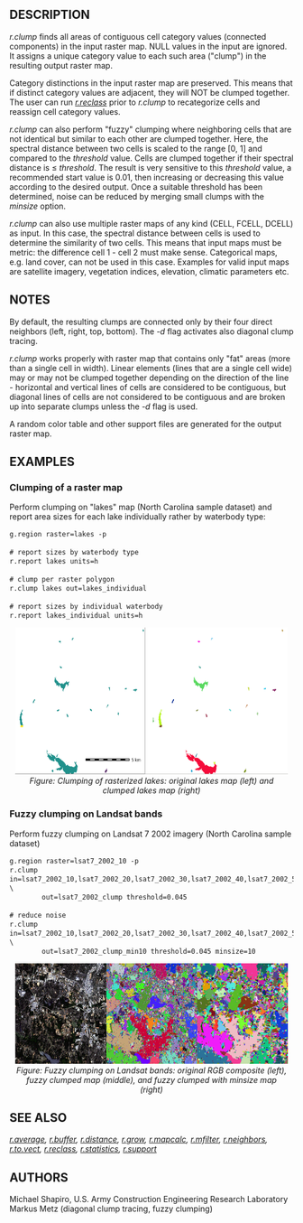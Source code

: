 ## DESCRIPTION

*r.clump* finds all areas of contiguous cell category values (connected
components) in the input raster map. NULL values in the input are
ignored. It assigns a unique category value to each such area ("clump")
in the resulting output raster map.

Category distinctions in the input raster map are preserved. This means
that if distinct category values are adjacent, they will NOT be clumped
together. The user can run *[r.reclass](r.reclass.md)* prior to
*r.clump* to recategorize cells and reassign cell category values.

*r.clump* can also perform "fuzzy" clumping where neighboring cells that
are not identical but similar to each other are clumped together. Here,
the spectral distance between two cells is scaled to the range \[0, 1\]
and compared to the *threshold* value. Cells are clumped together if
their spectral distance is ≤ *threshold*. The result is very sensitive
to this *threshold* value, a recommended start value is 0.01, then
increasing or decreasing this value according to the desired output.
Once a suitable threshold has been determined, noise can be reduced by
merging small clumps with the *minsize* option.

*r.clump* can also use multiple raster maps of any kind (CELL, FCELL,
DCELL) as input. In this case, the spectral distance between cells is
used to determine the similarity of two cells. This means that input
maps must be metric: the difference cell 1 - cell 2 must make sense.
Categorical maps, e.g. land cover, can not be used in this case.
Examples for valid input maps are satellite imagery, vegetation indices,
elevation, climatic parameters etc.

## NOTES

By default, the resulting clumps are connected only by their four direct
neighbors (left, right, top, bottom). The *-d* flag activates also
diagonal clump tracing.

*r.clump* works properly with raster map that contains only "fat" areas
(more than a single cell in width). Linear elements (lines that are a
single cell wide) may or may not be clumped together depending on the
direction of the line - horizontal and vertical lines of cells are
considered to be contiguous, but diagonal lines of cells are not
considered to be contiguous and are broken up into separate clumps
unless the *-d* flag is used.

A random color table and other support files are generated for the
output raster map.

## EXAMPLES

### Clumping of a raster map

Perform clumping on "lakes" map (North Carolina sample dataset) and
report area sizes for each lake individually rather by waterbody type:

```shell
g.region raster=lakes -p

# report sizes by waterbody type
r.report lakes units=h

# clump per raster polygon
r.clump lakes out=lakes_individual

# report sizes by individual waterbody
r.report lakes_individual units=h
```

<div align="center" style="margin: 10px">

[<img src="r_clump_lakes.png" data-border="1" width="600" height="260"
alt="r.clump lake clumping example" />](r_clump_lakes.png)
*Figure: Clumping of rasterized lakes: original lakes map (left) and
clumped lakes map (right)*

</div>

### Fuzzy clumping on Landsat bands

Perform fuzzy clumping on Landsat 7 2002 imagery (North Carolina sample
dataset)

```shell
g.region raster=lsat7_2002_10 -p
r.clump in=lsat7_2002_10,lsat7_2002_20,lsat7_2002_30,lsat7_2002_40,lsat7_2002_50,lsat7_2002_70 \
        out=lsat7_2002_clump threshold=0.045

# reduce noise
r.clump in=lsat7_2002_10,lsat7_2002_20,lsat7_2002_30,lsat7_2002_40,lsat7_2002_50,lsat7_2002_70 \
        out=lsat7_2002_clump_min10 threshold=0.045 minsize=10
```

<div align="center" style="margin: 10px">

[<img src="r_clump_lsat.png" data-border="1" width="600" height="178"
alt="r.clump example Landsat fuzzy clumping" />](r_clump_lakes.png)
*Figure: Fuzzy clumping on Landsat bands: original RGB composite (left),
fuzzy clumped map (middle), and fuzzy clumped with minsize map (right)*

</div>

## SEE ALSO

*[r.average](r.average.md), [r.buffer](r.buffer.md),
[r.distance](r.distance.md), [r.grow](r.grow.md),
[r.mapcalc](r.mapcalc.md), [r.mfilter](r.mfilter.md),
[r.neighbors](r.neighbors.md), [r.to.vect](r.to.vect.md),
[r.reclass](r.reclass.md), [r.statistics](r.statistics.md),
[r.support](r.support.md)*

## AUTHORS

Michael Shapiro, U.S. Army Construction Engineering Research
Laboratory
Markus Metz (diagonal clump tracing, fuzzy clumping)
